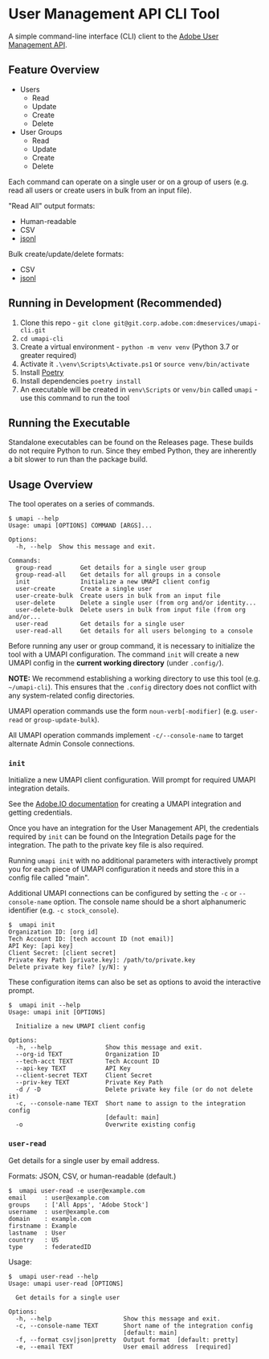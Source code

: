 # User Management API CLI Tool

A simple command-line interface (CLI) client to the [Adobe User Management API](https://adobe-apiplatform.github.io/umapi-documentation/en/).

## Feature Overview

* Users
    * Read
    * Update
    * Create
    * Delete
* User Groups
    * Read
    * Update
    * Create
    * Delete

Each command can operate on a single user or on a group of users (e.g. read all users or
create users in bulk from an input file).

"Read All" output formats:

* Human-readable
* CSV
* [jsonl](http://jsonlines.org)

Bulk create/update/delete formats:

* CSV
* [jsonl](http://jsonlines.org)

## Running in Development (Recommended)

1. Clone this repo - `git clone git@git.corp.adobe.com:dmeservices/umapi-cli.git`
2. `cd umapi-cli`
3. Create a virtual environment - `python -m venv venv` (Python 3.7 or greater required)
4. Activate it `.\venv\Scripts\Activate.ps1` or `source venv/bin/activate`
5. Install [Poetry](https://poetry.eustace.io/)
6. Install dependencies `poetry install`
7. An executable will be created in `venv\Scripts` or `venv/bin` called `umapi` - use this command to run the tool

## Running the Executable

Standalone executables can be found on the Releases page. These builds do not require Python to run.
Since they embed Python, they are inherently a bit slower to run than the package build.

## Usage Overview

The tool operates on a series of commands.

```
$ umapi --help
Usage: umapi [OPTIONS] COMMAND [ARGS]...

Options:
  -h, --help  Show this message and exit.

Commands:
  group-read        Get details for a single user group
  group-read-all    Get details for all groups in a console
  init              Initialize a new UMAPI client config
  user-create       Create a single user
  user-create-bulk  Create users in bulk from an input file
  user-delete       Delete a single user (from org and/or identity...
  user-delete-bulk  Delete users in bulk from input file (from org and/or...
  user-read         Get details for a single user
  user-read-all     Get details for all users belonging to a console
```

Before running any user or group command, it is necessary to initialize the tool with a 
UMAPI configuration. The command `init` will create a new UMAPI config in the **current 
working directory** (under `.config/`).

**NOTE:** We recommend establishing a working directory to use this tool (e.g. `~/umapi-cli`).
This ensures that the `.config` directory does not conflict with any system-related config
directories.

UMAPI operation commands use the form `noun-verb[-modifier]` (e.g. `user-read` or `group-update-bulk`).

All UMAPI operation commands implement `-c/--console-name` to target alternate Admin Console
connections.

### `init`

Initialize a new UMAPI client configuration. Will prompt for required UMAPI integration details.

See the [Adobe.IO documentation](https://www.adobe.io/authentication/auth-methods.html#!AdobeDocs/adobeio-auth/master/AuthenticationOverview/ServiceAccountIntegration.md)
for creating a UMAPI integration and getting credentials.

Once you have an integration for the User Management API, the credentials required by `init`
can be found on the Integration Details page for the integration. The path to the private key file
is also required.

Running `umapi init` with no additional parameters with interactively prompt you for each
piece of UMAPI configuration it needs and store this in a config file called "main".

Additional UMAPI connections can be configured by setting the `-c` or `--console-name` option.
The console name should be a short alphanumeric identifier (e.g. `-c stock_console`).

```
$  umapi init
Organization ID: [org id]
Tech Account ID: [tech account ID (not email)]
API Key: [api key]
Client Secret: [client secret]
Private Key Path [private.key]: /path/to/private.key
Delete private key file? [y/N]: y
```

These configuration items can also be set as options to avoid the interactive prompt.

```
$  umapi init --help
Usage: umapi init [OPTIONS]

  Initialize a new UMAPI client config

Options:
  -h, --help               Show this message and exit.
  --org-id TEXT            Organization ID
  --tech-acct TEXT         Tech Account ID
  --api-key TEXT           API Key
  --client-secret TEXT     Client Secret
  --priv-key TEXT          Private Key Path
  -d / -D                  Delete private key file (or do not delete it)
  -c, --console-name TEXT  Short name to assign to the integration config
                           [default: main]
  -o                       Overwrite existing config
```

### `user-read`

Get details for a single user by email address. 

Formats: JSON, CSV, or human-readable (default.)

```
$  umapi user-read -e user@example.com
email     : user@example.com
groups    : ['All Apps', 'Adobe Stock']
username  : user@example.com
domain    : example.com
firstname : Example
lastname  : User
country   : US
type      : federatedID
```

Usage:

```
$  umapi user-read --help
Usage: umapi user-read [OPTIONS]

  Get details for a single user

Options:
  -h, --help                    Show this message and exit.
  -c, --console-name TEXT       Short name of the integration config
                                [default: main]
  -f, --format csv|json|pretty  Output format  [default: pretty]
  -e, --email TEXT              User email address  [required]
```
